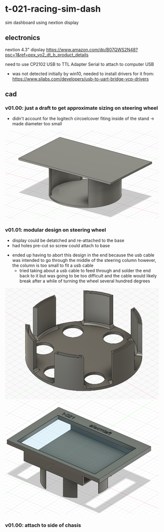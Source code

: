 # t-021-racing-sim-dash
sim dashboard using nextion display 

## electronics 

nextion 4.3" dipslay
https://www.amazon.com/dp/B07QWS2N48?psc=1&ref=ppx_yo2_dt_b_product_details

need to use CP2102 USB to TTL Adapter Serial to attach to computer USB
  - was not detected initially by win10, needed to install drivers for it from: https://www.silabs.com/developers/usb-to-uart-bridge-vcp-drivers

## cad
### v01.00: just a draft to get approximate sizing on steering wheel
  - didn't account for the logitech circoelcover fiting inside of the stand -> made diameter too small

![v01.00](./media/v01.00-cad.PNG)

### v01.01: modular design on steering wheel
  - display could be detatched and re-attached to the base
  - had holes pre-cut so screw could attach to base
  * ended up having to abort this design in the end because the usb cable was intended to go through the middle of 
    the steering column however, the column is too small to fit a usb cable 
    - tried taking about a usb cable to feed through and solder the end back to it but was going to be too difficult
      and the cable would likely break after a while of turning the wheel several hundred degrees

![v01.01](./media/v01.01-cad-base.PNG)
![v01.01](./media/v01.01-cad-screen.PNG)

### v01.00: attach to side of chasis 
